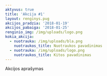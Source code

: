 ```yaml
---
aktyvus: true
title: 'Akcija #1'
layout: renginys.pug
akcijos_pradzia: '2018-01-19'
akcijos_pabaiga: '2018-01-25'
renginio_img: /img/uploads/logo.png
kokia_akcija:
  - nuotrauka: /img/uploads/bla.png
    nuotraukos_title: Nuotraukos pavadinimas
  - nuotrauka: /img/uploads/logo.png
    nuotraukos_title: Kitos pavadinimas
---
```

Akcijos aprašymas
